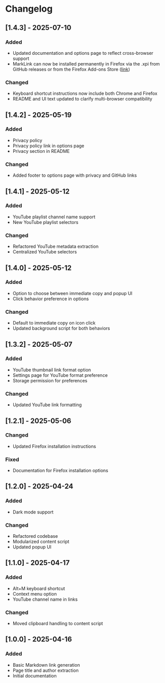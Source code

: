 # Changelog

## [1.4.3] - 2025-07-10

### Added

- Updated documentation and options page to reflect cross-browser support
- MarkLink can now be installed permanently in Firefox via the .xpi from GitHub releases or from the Firefox Add-ons Store ([link](https://addons.mozilla.org/en-US/firefox/addon/marklink/))

### Changed

- Keyboard shortcut instructions now include both Chrome and Firefox
- README and UI text updated to clarify multi-browser compatibility

## [1.4.2] - 2025-05-19

### Added

- Privacy policy
- Privacy policy link in options page
- Privacy section in README

### Changed

- Added footer to options page with privacy and GitHub links

## [1.4.1] - 2025-05-12

### Added

- YouTube playlist channel name support
- New YouTube playlist selectors

### Changed

- Refactored YouTube metadata extraction
- Centralized YouTube selectors

## [1.4.0] - 2025-05-12

### Added

- Option to choose between immediate copy and popup UI
- Click behavior preference in options

### Changed

- Default to immediate copy on icon click
- Updated background script for both behaviors

## [1.3.2] - 2025-05-07

### Added

- YouTube thumbnail link format option
- Settings page for YouTube format preference
- Storage permission for preferences

### Changed

- Updated YouTube link formatting

## [1.2.1] - 2025-05-06

### Changed

- Updated Firefox installation instructions

### Fixed

- Documentation for Firefox installation options

## [1.2.0] - 2025-04-24

### Added

- Dark mode support

### Changed

- Refactored codebase
- Modularized content script
- Updated popup UI

## [1.1.0] - 2025-04-17

### Added

- Alt+M keyboard shortcut
- Context menu option
- YouTube channel name in links

### Changed

- Moved clipboard handling to content script

## [1.0.0] - 2025-04-16

### Added

- Basic Markdown link generation
- Page title and author extraction
- Initial documentation
